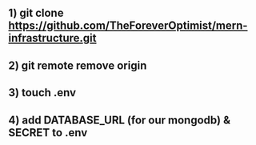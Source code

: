 ## 1) git clone https://github.com/TheForeverOptimist/mern-infrastructure.git <name of new project>

## 2) git remote remove origin

## 3) touch .env

## 4) add DATABASE_URL (for our mongodb) & SECRET to .env
